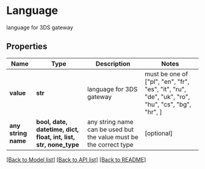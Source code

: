 # Language

language for 3DS gateway

## Properties
Name | Type | Description | Notes
------------ | ------------- | ------------- | -------------
**value** | **str** | language for 3DS gateway |  must be one of ["pl", "en", "fr", "es", "it", "ru", "de", "uk", "ro", "hu", "cs", "bg", "hr", ]
**any string name** | **bool, date, datetime, dict, float, int, list, str, none_type** | any string name can be used but the value must be the correct type | [optional]

[[Back to Model list]](../README.md#documentation-for-models) [[Back to API list]](../README.md#documentation-for-api-endpoints) [[Back to README]](../README.md)


